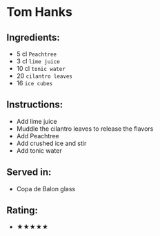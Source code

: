 # Tom Hanks

## Ingredients:
- 5 cl `Peachtree`
- 3 cl `lime juice` <!-- - 2 cl `lime juice` -->
- 10 cl `tonic water`
- 20 `cilantro leaves`
- 16 `ice cubes`

## Instructions:
- Add lime juice
- Muddle the cilantro leaves to release the flavors
- Add Peachtree
- Add crushed ice and stir
- Add tonic water

## Served in:
- Copa de Balon glass

## Rating:
- ★★★★★